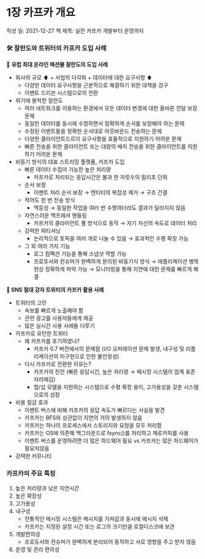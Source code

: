 # 1장 카프카 개요

작성 일: 2021-12-27
책 제목: 실전 카프카 개발부터 운영까지

### 🛠 잘란도와 트위터의 카프카 도입 사례

💬 **유럽 최대 온라인 패션몰 잘란도의 도입 사례**

- 회사의 규모 ⬆ + 사업의 다각화 + 데이터에 대한 요구사항 ⬆
    - 다양한 데이터 요구사항을 근본적으로 해결하기 위한 대책을 강구
    - 이벤트 드리븐 시스템으로의 전환
- 위기에 봉착한 잘란도
    - 여러 네트워크를 이용하는 환경에서 모든 데이터 변경에 대한 올바른 전달 보장 문제
    - 동일한 데이터를 동시에 수정하면서 정확하게 순서를 보장해야 하는 문제
    - 수정된 이벤트들을 정확한 순서대로 아웃바운드 전송하는 문제
    - 다양한 클라이언트드르이 요구사항을 효율적으로 지원하기 어려운 문제
    - 빠른 전송을 위한 클라이언트 또는 대량의 배치 전송을 위한 클라이언트를 지원하기 어려운 문제
- 비동기 방식의 대표 스트리밍 플랫폼, 카프카 도입
    - 빠른 데이터 수집이 가능한 높은 처리량
        - 카프카로 처리되는 응답시간은 불과 한 자릿수의 밀리초 단위
    - 순서 보장
        - 이벤트 처리 순서 보장 → 엔티티의 복잡성 제거 → 구조 간결
    - 적어도 한 번 전송 방식
        - 멱등성 → 동일한 작업을 여러 번 수행하더라도 결과가 달라지지 않음
    - 자연스러운 백프레셔 핸들링
        - 카프카의 클라이언트 풀 방식으로 동작 → 자기 자신의 속도로 데이터 처리
    - 강력한 파티셔닝
        - 논리적으로 토픽을 여러 개로 나눌 수 있음 → 효과적인 수평 확장 가능
    - 그 외 여러 가지 기능
        - 로그 컴팩션 기능을 통해 스냅샷 역할 가능
        - 프로듀서와 컨슈머가 완벽하게 분리된 비동기식 방식 → 애플리케이션 병목 현상 정확하게 파악 가능 → 모니터링을 통해 지연에 대한 문제를 빠르게 해결

**💬 SNS 절대 강자 트위터의 카프카 활용 사례**

- 트위터의 고민
    - 속보를 빠르게 노출해야 함
    - 관련 광고를 사용자들에게 제공
    - 많은 실시간 사용 사례들 다루기
- 카프카로 유턴한 트위터
    - 왜 카프카를 포기하였나?
        - 카프카 0.7 버전에서의 문제점 (I/O 오퍼레이션 문제 발생, 내구성 및 리플리케이션의 미구현으로 인한 불안정성)
    - 다시 카프카로 전환한 이유는?
        - 카프카의 진전 (빠른 응답시간, 높은 처리량 → 메시징 시스템의 업계 표준 자리매김)
        - 펍/섭 모델을 지원하는 시스템으로 수평 확장 용이, 고가용성을 갖춘 시스템으로의 성장
- 비용 절감 효과
    - 이벤트 버스에 비해 카프카의 응답 속도가 빠르다는 사실을 발견
    - 카프카는 BFS와 상관없이 지연의 거의 발생하지 않음
    - 카프카는 하나의 프로세스에서 스토리지와 요청을 모두 처리함
    - 카프카는 OS에 의존해 백그라운드로 fsync()를 처리하고 제로카피를 사용
    - 이벤트 버스를 운영하려면 더 많은 하드웨어 필요 vs 카프카는 많은 하드웨어가 필요치않음
- 강력한 커뮤니티

### 카프카의 주요 특징

1. 높은 처리량과 낮은 지연시간
2. 높은 확장성
3. 고가용성
4. 내구성
    - 전통적인 메시징 시스템은 메시지를 가져감과 동시에 메시지 삭제
    - 카프카는 지정된 설정 시간 또는 로그의 크기만큼 로컬디스크에 보관
5. 개발편의성
    - 프로듀서와 컨슈머가 완벽하게 분리되어 동작하고 서로 영향을 주고 받지 않음
6. 운영 및 관리 편의성